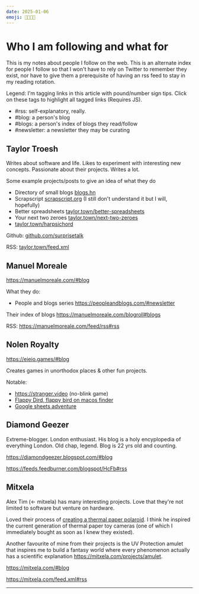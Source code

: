 ```yaml
---
date: 2025-01-06
emoji: 🧑‍🧑‍🧒‍🧒
---
```


# Who I am following and what for

This is my notes about people I follow on the web. This is an alternate index for people I follow 
so that I won't have to rely on Twitter to remember they exist, nor have to give them a prerequisite 
of having an rss feed to stay in my reading rotation.

Legend:
I'm tagging links in this article with pound/number sign tips. Click on these tags to highlight all tagged links (Requires JS).
<ul>
<li> <find-href>#rss</find-href>: self-explanatory, really. </li>
<li> <find-href>#blog</find-href>: a person's blog </li>
<li> <find-href>#blogs</find-href>: a person's index of blogs they read/follow </li>
<li> <find-href>#newsletter</find-href>: a newsletter they may be curating </li>
</ul>

## Taylor Troesh

Writes about software and life. Likes to experiment with interesting new concepts. Passionate about their projects. Writes a lot.

Some example projects/posts to give an idea of what they do

- Directory of small blogs [blogs.hn](https://blogs.hn/#blogs)
- Scrapscript [scrapscript.org](https://scrapscript.org/) (I still don't understand it but I will, hopefully)
- Better spreadsheets [taylor.town/better-spreadsheets](https://taylor.town/better-spreadsheets)
- Your next two zeroes [taylor.town/next-two-zeroes](taylor.town/next-two-zeroes)
- [taylor.town/harpsichord](https://taylor.town/harpsichord)

Github: [github.com/surprisetalk](https://github.com/surprisetalk)

RSS: [taylor.town/feed.xml](https://taylor.town/feed.xml#rss)

## Manuel Moreale

<https://manuelmoreale.com/#blog>

What they do:
- People and blogs series <https://peopleandblogs.com/#newsletter>

Their index of blogs <https://manuelmoreale.com/blogroll#blogs>

RSS: <https://manuelmoreale.com/feed/rss#rss>

## Nolen Royalty

<https://eieio.games/#blog>

Creates games in unorthodox places & other fun projects.

Notable:
- <https://stranger.video> (no-blink game)
- [Flappy Dird, flappy bird on macos finder](https://eieio.games/blog/flappy-bird-in-macos-finder)
- [Google sheets adventure](https://eieio.games/blog/realtime-google-sheet)

## Diamond Geezer

Extreme-blogger. London enthusiast. His blog is a holy encyplopedia of everything London. Old chap, legend. Blog 
is 22 yrs old and counting. 

<https://diamondgeezer.blogspot.com/#blog>

<https://feeds.feedburner.com/blogspot/HcFb#rss>

## Mitxela

Alex Tim (<- mitxela) has many interesting projects. Love that they're not limited to software but venture on hardware.

Loved their process of [creating a thermal paper polaroid](https://mitxela.com/projects/thermal_paper_polaroid). I think 
he inspired the current generation of thermal paper toy cameras (one of which I immediately bought as soon as I knew they
existed). 

Another favourite of mine from their projects is the UV Protection amulet that inspires me to build a fantasy world where 
every phenomenon actually has a scientific explanation <https://mitxela.com/projects/amulet>.

<https://mitxela.com/#blog>

<https://mitxela.com/feed.xml#rss>

---

<style>
  #app * {
    color: whitesmoke;
  }
  #app .post-title {
    color: #fac100 !important;
  }
</style>
<script>
  document.addEventListener('DOMContentLoaded', function () {
    // Base URL for the RSS reader
    const baseUrl = 'https://rss-reader.dutl.uk/?feeds=';

    // Select all links on the page
    const links = document.querySelectorAll('a');

    // Filter links ending with #rss
    const rssLinks = Array.from(links)
      .map(link => link.href)
      .filter(href => href.endsWith('#rss'));

    // Encode the links and join them with commas
    const encodedLinks = rssLinks.map(encodeURIComponent).join(',');

    // Construct the final URL
    const rssReaderUrl = `${baseUrl}${encodedLinks}&ttl=600&blocklist=`;

    // Output the URL (you can replace this with any other action)
    console.log(rssReaderUrl);

    // Create the link to the RSS reader
    const displayLink = document.createElement('a');
    displayLink.href = rssReaderUrl;
    displayLink.textContent = '📶 Auto-Generated RSS Reader Link';
    displayLink.target = '_blank';
    document.querySelector('main').appendChild(displayLink);
    
    // Add a button to trigger the iframe creation
    const button = document.createElement('button');
    button.textContent = 'Load feed in iframe';
    document.querySelector('main').appendChild(button);

    // Event listener for button click to create the iframe and the link
    button.addEventListener('click', function () {
      // Create the iframe container with resizable functionality
      const iframeContainer = document.createElement('div');
      iframeContainer.style.resize = 'vertical';
      iframeContainer.style.overflow = 'auto';
      iframeContainer.style.width = '100%';
      iframeContainer.style.height = '600px'; // Initial height
      iframeContainer.style.marginTop = '1em';

      // Create the iframe
      const iframe = document.createElement('iframe');
      iframe.src = rssReaderUrl;
      iframe.width = '100%';
      iframe.height = '100%'; // Make iframe fill the container
      iframe.frameBorder = '0';

      // Append the iframe to the container
      iframeContainer.appendChild(iframe);
      // Append the iframe container and the link to the page
      document.querySelector('main').appendChild(iframeContainer);
    });
  });
</script>


